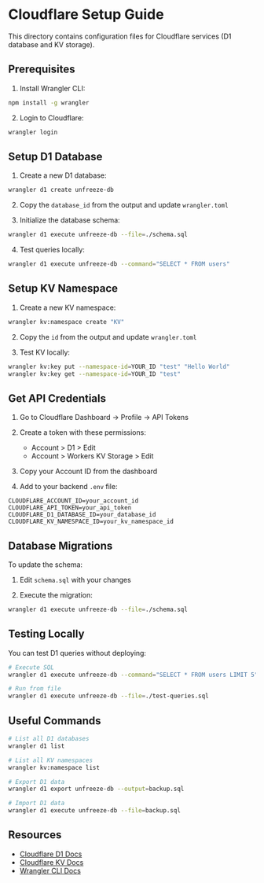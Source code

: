 # Cloudflare Setup Guide

This directory contains configuration files for Cloudflare services (D1 database and KV storage).

## Prerequisites

1. Install Wrangler CLI:
```bash
npm install -g wrangler
```

2. Login to Cloudflare:
```bash
wrangler login
```

## Setup D1 Database

1. Create a new D1 database:
```bash
wrangler d1 create unfreeze-db
```

2. Copy the `database_id` from the output and update `wrangler.toml`

3. Initialize the database schema:
```bash
wrangler d1 execute unfreeze-db --file=./schema.sql
```

4. Test queries locally:
```bash
wrangler d1 execute unfreeze-db --command="SELECT * FROM users"
```

## Setup KV Namespace

1. Create a new KV namespace:
```bash
wrangler kv:namespace create "KV"
```

2. Copy the `id` from the output and update `wrangler.toml`

3. Test KV locally:
```bash
wrangler kv:key put --namespace-id=YOUR_ID "test" "Hello World"
wrangler kv:key get --namespace-id=YOUR_ID "test"
```

## Get API Credentials

1. Go to Cloudflare Dashboard → Profile → API Tokens

2. Create a token with these permissions:
   - Account > D1 > Edit
   - Account > Workers KV Storage > Edit

3. Copy your Account ID from the dashboard

4. Add to your backend `.env` file:
```env
CLOUDFLARE_ACCOUNT_ID=your_account_id
CLOUDFLARE_API_TOKEN=your_api_token
CLOUDFLARE_D1_DATABASE_ID=your_database_id
CLOUDFLARE_KV_NAMESPACE_ID=your_kv_namespace_id
```

## Database Migrations

To update the schema:

1. Edit `schema.sql` with your changes

2. Execute the migration:
```bash
wrangler d1 execute unfreeze-db --file=./schema.sql
```

## Testing Locally

You can test D1 queries without deploying:

```bash
# Execute SQL
wrangler d1 execute unfreeze-db --command="SELECT * FROM users LIMIT 5"

# Run from file
wrangler d1 execute unfreeze-db --file=./test-queries.sql
```

## Useful Commands

```bash
# List all D1 databases
wrangler d1 list

# List all KV namespaces
wrangler kv:namespace list

# Export D1 data
wrangler d1 export unfreeze-db --output=backup.sql

# Import D1 data
wrangler d1 execute unfreeze-db --file=backup.sql
```

## Resources

- [Cloudflare D1 Docs](https://developers.cloudflare.com/d1/)
- [Cloudflare KV Docs](https://developers.cloudflare.com/kv/)
- [Wrangler CLI Docs](https://developers.cloudflare.com/workers/wrangler/)

